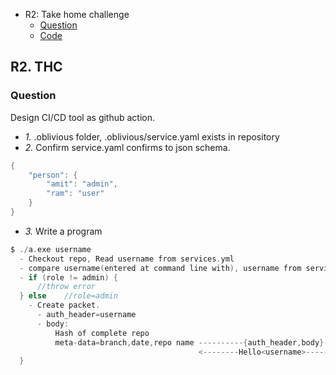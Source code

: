 - R2: Take home challenge
  - [Question](#q)
  - [Code](/Projects/Rust/CICDAsGithubAction_Readymlfile_hashRepo_SendtoHttpServer/)

## R2. THC
<a name=q></a>
### Question
Design CI/CD tool as github action.
- _1._ .oblivious folder, .oblivious/service.yaml exists in repository
- _2._ Confirm service.yaml confirms to json schema.
```c
{
	"person": {
		"amit": "admin",
		"ram": "user"
	}
}
```
- _3._ Write a program 
```c
$ ./a.exe username
  - Checkout repo, Read username from services.yml
  - compare username(entered at command line with), username from services.yml
  - if (role != admin) {
      //throw error
  } else    //role=admin
    - Create packet.
      - auth_header=username
      - body:
          Hash of complete repo
          meta-data=branch,date,repo name ----------{auth_header,body}--------> Server
                                          <--------Hello<username>------------
  }
```
